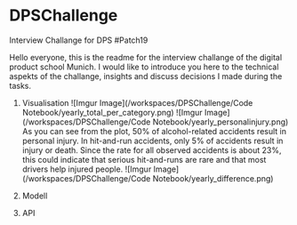 # DPSChallenge
Interview Challange for DPS #Patch19


Hello everyone,
this is the readme for the interview challange of the digital product school Munich. I would like to introduce you here to the technical aspekts of the challange, insights and discuss decisions I made during the tasks.

1. Visualisation
![Imgur Image](/workspaces/DPSChallenge/Code Notebook/yearly_total_per_category.png)
![Imgur Image](/workspaces/DPSChallenge/Code Notebook/yearly_personalinjury.png)
As you can see from the plot, 50% of alcohol-related accidents result in personal injury. In hit-and-run accidents, only 5% of accidents result in injury or death. Since the rate for all observed accidents is about 23%, this could indicate that serious hit-and-runs are rare and that most drivers help injured people.
![Imgur Image](/workspaces/DPSChallenge/Code Notebook/yearly_difference.png)

2. Modell

3. API
